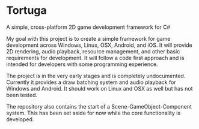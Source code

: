 # Tortuga
A simple, cross-platform 2D game development framework for C#

My goal with this project is to create a simple framework for game development across Windows, Linux, OSX, Android, and iOS. It will provide 2D rendering, audio playback, resource management, and other basic requirements for development. It will follow a code first approach and is intended for developers with some programming experience.

The project is in the very early stages and is completely undocumented. Currently it provides a draw batching system and audio playback for Windows and Android. It should work on Linux and OSX as well but has not been tested.

The repository also contains the start of a Scene-GameObject-Component system. This has been set aside for now while the core functionality is developed.
